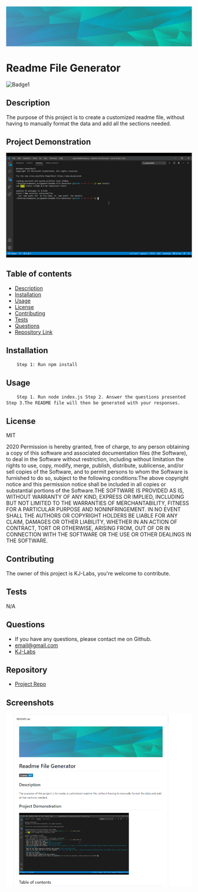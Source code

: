 

![Git](background.PNG)  
# Readme File Generator 

![Badge1](https://img.shields.io/badge/License-MIT-Blue)


## Description 
The purpose of this project is to create a customized readme file, without having to manually format the data and add all the sections needed.

## Project Demonstration
![Git](readmevideo.gif)  


## Table of contents

- [Description](#description)
- [Installation](#installation)
- [Usage](#usage)
- [License](#license)
- [Contributing](#contributors)
- [Tests](#tests)
- [Questions](#questions)
- [Repository Link](#repository)



## Installation

        Step 1: Run npm install

## Usage

        Step 1. Run node index.js Step 2. Answer the questions presented Step 3.The README file will then be generated with your responses.

## License
MIT 


2020 Permission is hereby granted, free of charge, to any person obtaining a copy of this software and associated documentation files (the Software), to deal in the Software without restriction, including without limitation the rights to use, copy, modify, merge, publish, distribute, sublicense, and/or sell copies of the Software, and to permit persons to whom the Software is furnished to do so, subject to the following conditions:The above copyright notice and this permission notice shall be included in all copies or substantial portions of the Software.THE SOFTWARE IS PROVIDED AS IS, WITHOUT WARRANTY OF ANY KIND, EXPRESS OR IMPLIED, INCLUDING BUT NOT LIMITED TO THE WARRANTIES OF MERCHANTABILITY, FITNESS FOR A PARTICULAR PURPOSE AND NONINFRINGEMENT. IN NO EVENT SHALL THE AUTHORS OR COPYRIGHT HOLDERS BE LIABLE FOR ANY CLAIM, DAMAGES OR OTHER LIABILITY, WHETHER IN AN ACTION OF CONTRACT, TORT OR OTHERWISE, ARISING FROM, OUT OF OR IN CONNECTION WITH THE SOFTWARE OR THE USE OR OTHER DEALINGS IN THE SOFTWARE.

## Contributing

The owner of this project is KJ-Labs, you're welcome to contribute.

## Tests

N/A

## Questions

- If you have any questions, please contact me on Github.
- email@gmail.com
- [KJ-Labs](https://github.com/KJ-Labs)

## Repository

- [Project Repo](https://github.com/KJ-Labs/Readme-File-Generator)

## Screenshots
![Git](screenshot.PNG)  


